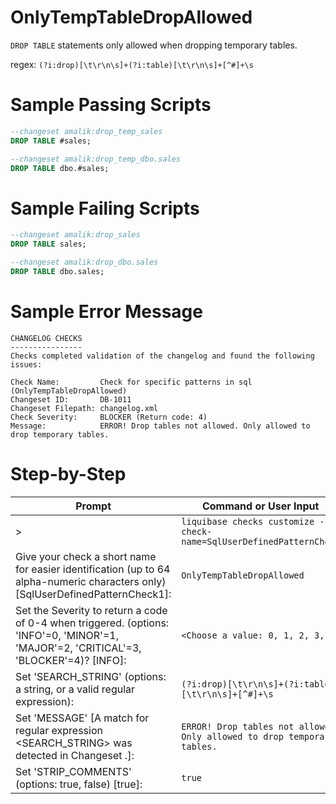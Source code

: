 # OnlyTempTableDropAllowed

`DROP TABLE` statements only allowed when dropping temporary tables.

regex: `(?i:drop)[\t\r\n\s]+(?i:table)[\t\r\n\s]+[^#]+\s`

# Sample Passing Scripts
``` sql
--changeset amalik:drop_temp_sales
DROP TABLE #sales;

--changeset amalik:drop_temp_dbo.sales
DROP TABLE dbo.#sales;
```

# Sample Failing Scripts
``` sql
--changeset amalik:drop_sales
DROP TABLE sales;

--changeset amalik:drop_dbo.sales
DROP TABLE dbo.sales;
```

# Sample Error Message
```
CHANGELOG CHECKS
----------------
Checks completed validation of the changelog and found the following issues:

Check Name:         Check for specific patterns in sql (OnlyTempTableDropAllowed)
Changeset ID:       DB-1011
Changeset Filepath: changelog.xml
Check Severity:     BLOCKER (Return code: 4)
Message:            ERROR! Drop tables not allowed. Only allowed to drop temporary tables.
```

# Step-by-Step
| Prompt | Command or User Input |
| ------ | ----------------------|
| > | `liquibase checks customize --check-name=SqlUserDefinedPatternCheck` |
| Give your check a short name for easier identification (up to 64 alpha-numeric characters only) [SqlUserDefinedPatternCheck1]: | `OnlyTempTableDropAllowed` |
| Set the Severity to return a code of 0-4 when triggered. (options: 'INFO'=0, 'MINOR'=1, 'MAJOR'=2, 'CRITICAL'=3, 'BLOCKER'=4)? [INFO]: | `<Choose a value: 0, 1, 2, 3, 4>` |
| Set 'SEARCH_STRING' (options: a string, or a valid regular expression): | `(?i:drop)[\t\r\n\s]+(?i:table)[\t\r\n\s]+[^#]+\s` |
| Set 'MESSAGE' [A match for regular expression <SEARCH_STRING> was detected in Changeset <CHANGESET>.]: | `ERROR! Drop tables not allowed. Only allowed to drop temporary tables.` |
| Set 'STRIP_COMMENTS' (options: true, false) [true]: | `true` |
